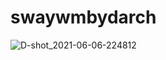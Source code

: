 # swaywmbydarch

![D-shot_2021-06-06-224812](https://user-images.githubusercontent.com/70046164/120949420-da458b80-c71a-11eb-8433-e5276bf18c1f.jpeg)

